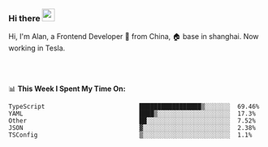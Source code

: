 ### Hi there <img src="https://media.giphy.com/media/hvRJCLFzcasrR4ia7z/giphy.gif" width="25px">

<!-- ![visitors](https://visitor-badge.glitch.me/badge?page_id=dislfyer.dislfyer) -->

Hi, I'm Alan, a Frontend Developer 🚀 from China, 🏠 base in shanghai. Now working in Tesla.

<br/>
<br/>

📊 **This Week I Spent My Time On:**


<!--START_SECTION:waka-->

```text
TypeScript                          █████████████████▒░░░░░░░  69.46%
YAML                                ████▒░░░░░░░░░░░░░░░░░░░░  17.3%
Other                               ██░░░░░░░░░░░░░░░░░░░░░░░  7.52%
JSON                                ▓░░░░░░░░░░░░░░░░░░░░░░░░  2.38%
TSConfig                            ▒░░░░░░░░░░░░░░░░░░░░░░░░  1.1%
```

<!--END_SECTION:waka-->

<!--
**About Me:**
 -->

